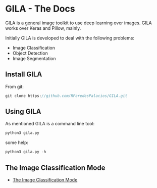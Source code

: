 
# GILA - The Docs

GILA is a general image toolkit to use deep learning over images. GILA works over Keras and Pillow, mainly.

Initially GILA is developed to deal with the following problems:

* Image Classification 
* Object Detection 
* Image Segmentation

## Install GILA

From git:

~~~C
git clone https://github.com/RParedesPalacios/GILA.git
~~~
## Using GILA

As mentioned GILA is a command line tool:

~~~C
python3 gila.py
~~~

some help:

~~~C
python3 gila.py -h
~~~


## The Image Classification Mode

* [The Image Classification Mode](class.md)